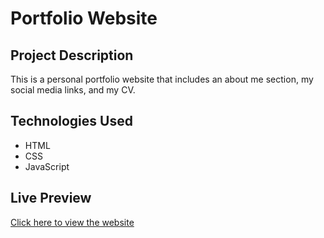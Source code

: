 # Portfolio Website

## Project Description
This is a personal portfolio website that includes an about me section, my social media links, and my CV.

## Technologies Used
- HTML  
- CSS  
- JavaScript
  


## Live Preview  
[Click here to view the website](https://asayl01.github.io/Portfolio-site/)
